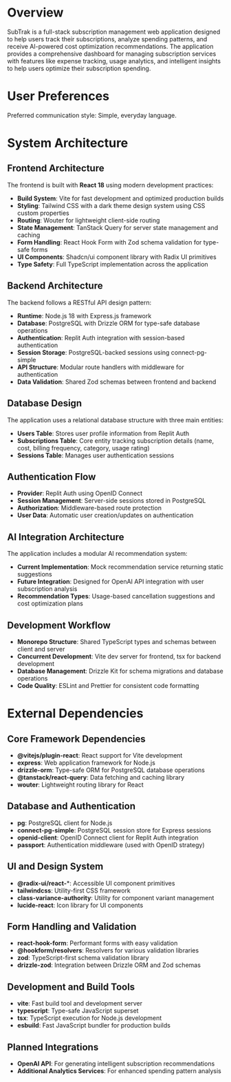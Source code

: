 # Overview

SubTrak is a full-stack subscription management web application designed to help users track their subscriptions, analyze spending patterns, and receive AI-powered cost optimization recommendations. The application provides a comprehensive dashboard for managing subscription services with features like expense tracking, usage analytics, and intelligent insights to help users optimize their subscription spending.

# User Preferences

Preferred communication style: Simple, everyday language.

# System Architecture

## Frontend Architecture
The frontend is built with **React 18** using modern development practices:
- **Build System**: Vite for fast development and optimized production builds
- **Styling**: Tailwind CSS with a dark theme design system using CSS custom properties
- **Routing**: Wouter for lightweight client-side routing
- **State Management**: TanStack Query for server state management and caching
- **Form Handling**: React Hook Form with Zod schema validation for type-safe forms
- **UI Components**: Shadcn/ui component library with Radix UI primitives
- **Type Safety**: Full TypeScript implementation across the application

## Backend Architecture
The backend follows a RESTful API design pattern:
- **Runtime**: Node.js 18 with Express.js framework
- **Database**: PostgreSQL with Drizzle ORM for type-safe database operations
- **Authentication**: Replit Auth integration with session-based authentication
- **Session Storage**: PostgreSQL-backed sessions using connect-pg-simple
- **API Structure**: Modular route handlers with middleware for authentication
- **Data Validation**: Shared Zod schemas between frontend and backend

## Database Design
The application uses a relational database structure with three main entities:
- **Users Table**: Stores user profile information from Replit Auth
- **Subscriptions Table**: Core entity tracking subscription details (name, cost, billing frequency, category, usage rating)
- **Sessions Table**: Manages user authentication sessions

## Authentication Flow
- **Provider**: Replit Auth using OpenID Connect
- **Session Management**: Server-side sessions stored in PostgreSQL
- **Authorization**: Middleware-based route protection
- **User Data**: Automatic user creation/updates on authentication

## AI Integration Architecture
The application includes a modular AI recommendation system:
- **Current Implementation**: Mock recommendation service returning static suggestions
- **Future Integration**: Designed for OpenAI API integration with user subscription analysis
- **Recommendation Types**: Usage-based cancellation suggestions and cost optimization plans

## Development Workflow
- **Monorepo Structure**: Shared TypeScript types and schemas between client and server
- **Concurrent Development**: Vite dev server for frontend, tsx for backend development
- **Database Management**: Drizzle Kit for schema migrations and database operations
- **Code Quality**: ESLint and Prettier for consistent code formatting

# External Dependencies

## Core Framework Dependencies
- **@vitejs/plugin-react**: React support for Vite development
- **express**: Web application framework for Node.js
- **drizzle-orm**: Type-safe ORM for PostgreSQL database operations
- **@tanstack/react-query**: Data fetching and caching library
- **wouter**: Lightweight routing library for React

## Database and Authentication
- **pg**: PostgreSQL client for Node.js
- **connect-pg-simple**: PostgreSQL session store for Express sessions
- **openid-client**: OpenID Connect client for Replit Auth integration
- **passport**: Authentication middleware (used with OpenID strategy)

## UI and Design System
- **@radix-ui/react-***: Accessible UI component primitives
- **tailwindcss**: Utility-first CSS framework
- **class-variance-authority**: Utility for component variant management
- **lucide-react**: Icon library for UI components

## Form Handling and Validation
- **react-hook-form**: Performant forms with easy validation
- **@hookform/resolvers**: Resolvers for various validation libraries
- **zod**: TypeScript-first schema validation library
- **drizzle-zod**: Integration between Drizzle ORM and Zod schemas

## Development and Build Tools
- **vite**: Fast build tool and development server
- **typescript**: Type-safe JavaScript superset
- **tsx**: TypeScript execution for Node.js development
- **esbuild**: Fast JavaScript bundler for production builds

## Planned Integrations
- **OpenAI API**: For generating intelligent subscription recommendations
- **Additional Analytics Services**: For enhanced spending pattern analysis